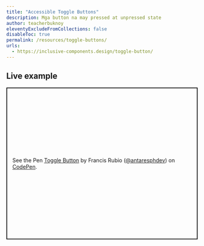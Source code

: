 ```yaml
---
title: "Accessible Toggle Buttons"
description: Mga button na may pressed at unpressed state
author: teacherbuknoy
eleventyExcludeFromCollections: false
disableToc: true
permalink: /resources/toggle-buttons/
urls:
  - https://inclusive-components.design/toggle-button/
---
```


## Live example
<p class="codepen" data-height="400" data-default-tab="result" data-slug-hash="abRVBjR" data-editable="true" data-user="antaresphdev" style="height: 400px; box-sizing: border-box; display: flex; align-items: center; justify-content: center; border: 2px solid; margin: 1em 0; padding: 1em;">
  <span>See the Pen <a href="https://codepen.io/antaresphdev/pen/abRVBjR">
  Toggle Button</a> by Francis Rubio (<a href="https://codepen.io/antaresphdev">@antaresphdev</a>)
  on <a href="https://codepen.io">CodePen</a>.</span>
</p>
<script async src="https://cpwebassets.codepen.io/assets/embed/ei.js"></script>